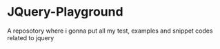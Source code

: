 # JQuery-Playground
A reposotory where i gonna put all my test, examples and snippet codes related to jquery

